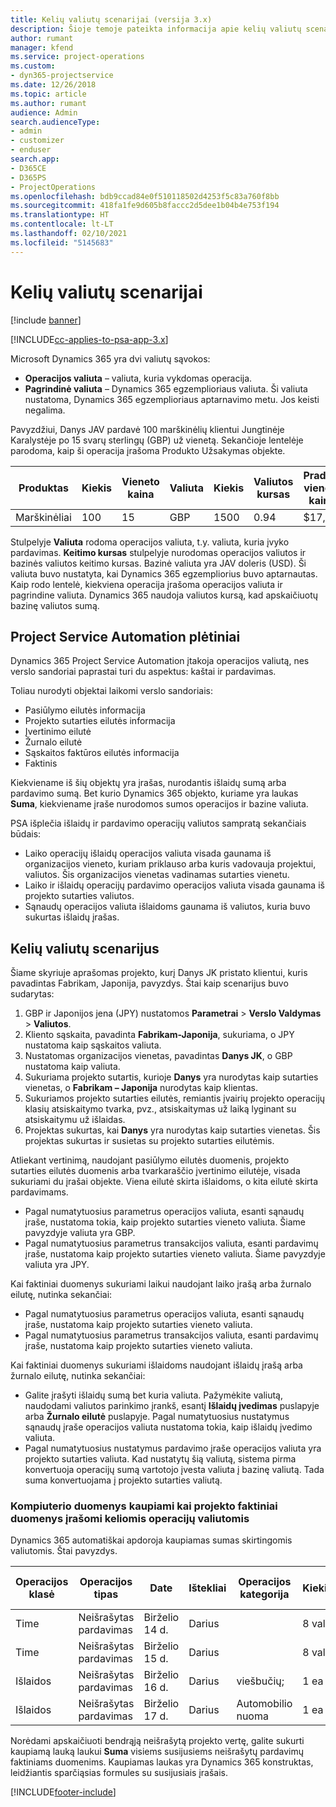 ```yaml
---
title: Kelių valiutų scenarijai (versija 3.x)
description: Šioje temoje pateikta informacija apie kelių valiutų scenarijus.
author: rumant
manager: kfend
ms.service: project-operations
ms.custom:
- dyn365-projectservice
ms.date: 12/26/2018
ms.topic: article
ms.author: rumant
audience: Admin
search.audienceType:
- admin
- customizer
- enduser
search.app:
- D365CE
- D365PS
- ProjectOperations
ms.openlocfilehash: bdb9ccad84e0f510118502d4253f5c83a760f8bb
ms.sourcegitcommit: 418fa1fe9d605b8faccc2d5dee1b04b4e753f194
ms.translationtype: HT
ms.contentlocale: lt-LT
ms.lasthandoff: 02/10/2021
ms.locfileid: "5145683"
---
```

# <a name="multiple-currency-scenarios"></a>Kelių valiutų scenarijai

[!include [banner](../includes/psa-now-project-operations.md)]

[!INCLUDE[cc-applies-to-psa-app-3.x](../includes/cc-applies-to-psa-app-3x.md)]

Microsoft Dynamics 365 yra dvi valiutų sąvokos:

- **Operacijos valiuta** – valiuta, kuria vykdomas operacija. 
- **Pagrindinė valiuta** – Dynamics 365 egzemplioriaus valiuta. Ši valiuta nustatoma, Dynamics 365 egzemplioriaus aptarnavimo metu. Jos keisti negalima.

Pavyzdžiui, Danys JAV pardavė 100 marškinėlių klientui Jungtinėje Karalystėje po 15 svarų sterlingų (GBP) už vienetą. Sekančioje lentelėje parodoma, kaip ši operacija įrašoma Produkto Užsakymas objekte.

| Produktas | Kiekis | Vieneto kaina | Valiuta | Kiekis | Valiutos kursas | Pradinė vieneto kaina| Suma (pagrindinė)|
|---------|----------|----------------|----------|--------|---------------|----------------------|--------------|
| Marškinėliai | 100      | 15             | GBP      | 1500   | 0.94          | $17,25               | $1,725       |

Stulpelyje **Valiuta** rodoma operacijos valiuta, t.y. valiuta, kuria įvyko pardavimas. **Keitimo kursas** stulpelyje nurodomas operacijos valiutos ir bazinės valiutos keitimo kursas. Bazinė valiuta yra JAV doleris (USD). Ši valiuta buvo nustatyta, kai Dynamics 365 egzempliorius buvo aptarnautas.
Kaip rodo lentelė, kiekviena operacija įrašoma operacijos valiuta ir pagrindine valiuta. Dynamics 365 naudoja valiutos kursą, kad apskaičiuotų bazinę valiutos sumą.

## <a name="project-service-automation-extensions"></a>Project Service Automation plėtiniai

Dynamics 365 Project Service Automation įtakoja operacijos valiutą, nes verslo sandoriai paprastai turi du aspektus: kaštai ir pardavimas.

Toliau nurodyti objektai laikomi verslo sandoriais:

- Pasiūlymo eilutės informacija
- Projekto sutarties eilutės informacija
- Įvertinimo eilutė
- Žurnalo eilutė
- Sąskaitos faktūros eilutės informacija
- Faktinis

Kiekviename iš šių objektų yra įrašas, nurodantis išlaidų sumą arba pardavimo sumą. Bet kurio Dynamics 365 objekto, kuriame yra laukas **Suma**, kiekviename įraše nurodomos sumos operacijos ir bazine valiuta. 

PSA išplečia išlaidų ir pardavimo operacijų valiutos sampratą sekančiais būdais:

- Laiko operacijų išlaidų operacijos valiuta visada gaunama iš organizacijos vieneto, kuriam priklauso arba kuris vadovauja projektui, valiutos. Šis organizacijos vienetas vadinamas sutarties vienetu.
- Laiko ir išlaidų operacijų pardavimo operacijos valiuta visada gaunama iš projekto sutarties valiutos.
- Sąnaudų operacijos valiuta išlaidoms gaunama iš valiutos, kuria buvo sukurtas išlaidų įrašas.

## <a name="multiple-currency-scenario"></a>Kelių valiutų scenarijus

Šiame skyriuje aprašomas projekto, kurį Danys JK pristato klientui, kuris pavadintas Fabrikam, Japonija, pavyzdys. Štai kaip scenarijus buvo sudarytas:

1. GBP ir Japonijos jena (JPY) nustatomos **Parametrai** \> **Verslo Valdymas** \> **Valiutos**. 
2. Kliento sąskaita, pavadinta **Fabrikam-Japonija**, sukuriama, o JPY nustatoma kaip sąskaitos valiuta.
3. Nustatomas organizacijos vienetas, pavadintas **Danys JK**, o GBP nustatoma kaip valiuta.
4. Sukuriama projekto sutartis, kurioje **Danys** yra nurodytas kaip sutarties vienetas, o **Fabrikam – Japonija** nurodytas kaip klientas.
5. Sukuriamos projekto sutarties eilutės, remiantis įvairių projekto operacijų klasių atsiskaitymo tvarka, pvz., atsiskaitymas už laiką lyginant su atsiskaitymu už išlaidas.
6. Projektas sukurtas, kai **Danys** yra nurodytas kaip sutarties vienetas. Šis projektas sukurtas ir susietas su projekto sutarties eilutėmis.


Atliekant vertinimą, naudojant pasiūlymo eilutės duomenis, projekto sutarties eilutės duomenis arba tvarkaraščio įvertinimo eilutėje, visada sukuriami du įrašai objekte. Viena eilutė skirta išlaidoms, o kita eilutė skirta pardavimams.

- Pagal numatytuosius parametrus operacijos valiuta, esanti sąnaudų įraše, nustatoma tokia, kaip projekto sutarties vieneto valiuta. Šiame pavyzdyje valiuta yra GBP.
- Pagal numatytuosius parametrus transakcijos valiuta, esanti pardavimų įraše, nustatoma kaip projekto sutarties vieneto valiuta. Šiame pavyzdyje valiuta yra JPY.

Kai faktiniai duomenys sukuriami laikui naudojant laiko įrašą arba žurnalo eilutę, nutinka sekančiai:

- Pagal numatytuosius parametrus operacijos valiuta, esanti sąnaudų įraše, nustatoma kaip projekto sutarties vieneto valiuta.
- Pagal numatytuosius parametrus transakcijos valiuta, esanti pardavimų įraše, nustatoma kaip projekto sutarties vieneto valiuta.

Kai faktiniai duomenys sukuriami išlaidoms naudojant išlaidų įrašą arba žurnalo eilutę, nutinka sekančiai:

- Galite įrašyti išlaidų sumą bet kuria valiuta. Pažymėkite valiutą, naudodami valiutos parinkimo įrankš, esantį **Išlaidų įvedimas** puslapyje arba **Žurnalo eilutė** puslapyje. Pagal numatytuosius nustatymus sąnaudų įraše operacijos valiuta nustatoma tokia, kaip išlaidų įvedimo valiuta. 
- Pagal numatytuosius nustatymus pardavimo įraše operacijos valiuta yra projekto sutarties valiuta. Kad nustatytų šią valiutą, sistema pirma konvertuoja operacijų sumą vartotojo įvesta valiuta į bazinę valiutą. Tada suma konvertuojama į projekto sutarties valiutą. 

### <a name="computing-roll-ups-when-project-actuals-are-recorded-in-multiple-transaction-currencies"></a>Kompiuterio duomenys kaupiami kai projekto faktiniai duomenys įrašomi keliomis operacijų valiutomis

Dynamics 365 automatiškai apdoroja kaupiamas sumas skirtingomis valiutomis. Štai pavyzdys.

| Operacijos klasė | Operacijos tipas| Date   | Ištekliai | Operacijos kategorija | Kiekis | Vieneto kaina | Kiekis      | Valiutos kursas | Suma bazine valiuta |
|-------------------|------------------|--------|----------|----------------------|----------|--------------|-------------|---------------|----------------|
| Time              | Neišrašytas pardavimas   | Birželio 14 d. | Darius  |                      | 8 val.    | 20,000 JPY    | 160,000 JPY | 123           | 1300,81 USD    |
| Time              | Neišrašytas pardavimas   | Birželio 15 d. | Darius  |                      | 8 val.    | 20,000 JPY    | 160,000 JPY | 123           | 1300,81 USD    |
| Išlaidos           | Neišrašytas pardavimas   | Birželio 16 d. | Darius  | viešbučių;                | 1 ea     | 250 EUR      | 250 EUR     | 0.94          | 265,95 USD     |
| Išlaidos           | Neišrašytas pardavimas   | Birželio 17 d. | Darius  | Automobilio nuoma           | 1 ea     | 150 EUR      | 150 EUR     | 0.94          | 159,57 USD     |

Norėdami apskaičiuoti bendrąją neišrašytą projekto vertę, galite sukurti kaupiamą lauką laukui **Suma** visiems susijusiems neišrašytų pardavimų faktiniams duomenims. Kaupiamas laukas yra Dynamics 365 konstruktas, leidžiantis sparčiąsias formules su susijusiais įrašais.


[!INCLUDE[footer-include](../includes/footer-banner.md)]